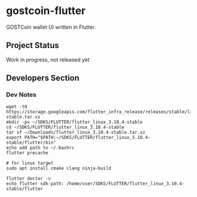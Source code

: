 # gostcoin-flutter

GOSTCoin wallet UI written in Flutter.

## Project Status

Work in progress, not released yet

## Developers Section

### Dev Notes

```shell
wget -t0 https://storage.googleapis.com/flutter_infra_release/releases/stable/linux/flutter_linux_3.10.4-stable.tar.xz
mkdir -pv ~/SDKS/FLUTTER/flutter_linux_3.10.4-stable
cd ~/SDKS/FLUTTER/flutter_linux_3.10.4-stable
tar xf ~/Downloads/flutter_linux_3.10.4-stable.tar.xz
export PATH="$PATH:~/SDKS/FLUTTER/flutter_linux_3.10.4-stable/flutter/bin"
echo add path to ~/.bashrc
flutter precache

# for linux target
sudo apt install cmake clang ninja-build

flutter doctor -v
echo flutter sdk-path: /home/user/SDKS/FLUTTER/flutter_linux_3.10.4-stable/flutter
```
